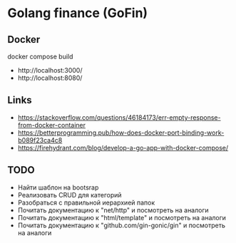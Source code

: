 # Golang finance (GoFin)

## Docker
docker compose build

- http://localhost:3000/
- http://localhost:8080/

## Links
- https://stackoverflow.com/questions/46184173/err-empty-response-from-docker-container
- https://betterprogramming.pub/how-does-docker-port-binding-work-b089f23ca4c8
- https://firehydrant.com/blog/develop-a-go-app-with-docker-compose/

## TODO
<!-- - Docker -->
<!-- - Postgresql -->
- Найти шаблон на bootsrap
- Реализовать CRUD для категорий
- Разобраться с правильной иерархией папок
- Почитать документацию к "net/http" и посмотреть на аналоги
- Почитать документацию к "html/template" и посмотреть на аналоги
- Почитать документацию к "github.com/gin-gonic/gin" и посмотреть на аналоги